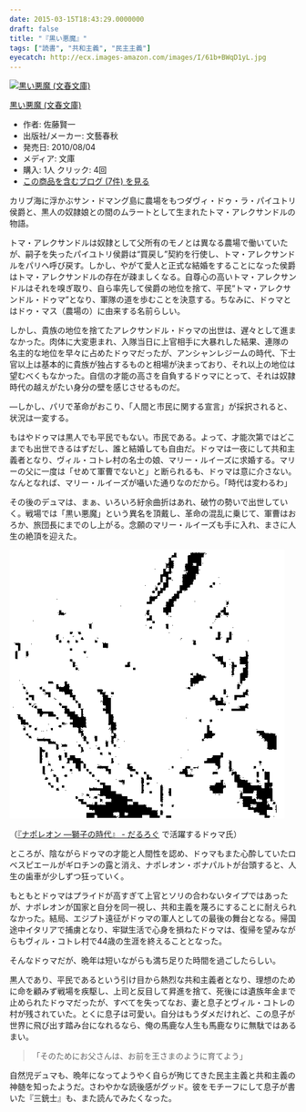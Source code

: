 ```yaml
---
date: 2015-03-15T18:43:29.0000000
draft: false
title: "『黒い悪魔』"
tags: ["読書", "共和主義", "民主主義"]
eyecatch: http://ecx.images-amazon.com/images/I/61b+BWqD1yL.jpg
---
```

<p><div class="hatena-asin-detail"><a href="http://www.amazon.co.jp/exec/obidos/ASIN/4167773899/bestylesnet-22/"><img src="https://images-fe.ssl-images-amazon.com/images/I/61b%2BBWqD1yL._SL160_.jpg" class="hatena-asin-detail-image" alt="黒い悪魔 (文春文庫)" title="黒い悪魔 (文春文庫)"></a><div class="hatena-asin-detail-info"><p class="hatena-asin-detail-title"><a href="http://www.amazon.co.jp/exec/obidos/ASIN/4167773899/bestylesnet-22/">黒い悪魔 (文春文庫)</a></p><ul><li><span class="hatena-asin-detail-label">作者:</span> 佐藤賢一</li><li><span class="hatena-asin-detail-label">出版社/メーカー:</span> 文藝春秋</li><li><span class="hatena-asin-detail-label">発売日:</span> 2010/08/04</li><li><span class="hatena-asin-detail-label">メディア:</span> 文庫</li><li><span class="hatena-asin-detail-label">購入</span>: 1人 <span class="hatena-asin-detail-label">クリック</span>: 4回</li><li><a href="http://d.hatena.ne.jp/asin/4167773899/bestylesnet-22" target="_blank">この商品を含むブログ (7件) を見る</a></li></ul></div><div class="hatena-asin-detail-foot"></div></div></p><p>カリブ海に浮かぶサン・ドマング島に農場をもつダヴィ・ドゥ・ラ・パイユトリ侯爵と、黒人の奴隷娘との間のムラートとして生まれたトマ・アレクサンドルの物語。</p><p>トマ・アレクサンドルは奴隷として父所有のモノとは異なる農場で働いていたが、嗣子を失ったパイユトリ侯爵は“買戻し”契約を行使し、トマ・アレクサンドルをパリへ呼び戻す。しかし、やがて愛人と正式な結婚をすることになった侯爵はトマ・アレクサンドルの存在が疎ましくなる。自尊心の高いトマ・アレクサンドルはそれを嗅ぎ取り、自ら率先して侯爵の地位を捨て、平民“トマ・アレクサンドル・ドゥマ”となり、軍隊の道を歩むことを決意する。ちなみに、ドゥマとはドゥ・マス（農場の）に由来する名前らしい。</p><p>しかし、貴族の地位を捨てたアレクサンドル・ドゥマの出世は、遅々として進まなかった。肉体に大変恵まれ、入隊当日に上官相手に大暴れした結果、連隊の名主的な地位を早々に占めたドゥマだったが、アンシャンレジームの時代、下士官以上は基本的に貴族が独占するものと相場が決まっており、それ以上の地位は望むべくもなかった。自信の才能の高さを自負するドゥマにとって、それは奴隷時代の越えがたい身分の壁を感じさせるものだ。</p><p>―しかし、パリで革命がおこり、「人間と市民に関する宣言」が採択されると、状況は一変する。</p><p>もはやドゥマは黒人でも平民でもない。市民である。よって、才能次第ではどこまでも出世できるはずだし、誰と結婚しても自由だ。ドゥマは一夜にして共和主義者となり、ヴィル・コトレ村の名士の娘、マリー・ルイーズに求婚する。マリーの父に一度は「せめて軍曹でないと」と断られるも、ドゥマは意に介さない。なんとなれば、マリー・ルイーズが囁いた通りなのだから。「時代は変わるわ」</p><p>その後のデュマは、まぁ、いろいろ紆余曲折はあれ、破竹の勢いで出世していく。戦場では「黒い悪魔」という異名を頂戴し、革命の混乱に乗じて、軍曹はおろか、旅団長にまでのし上がる。念願のマリー・ルイーズも手に入れ、まさに人生の絶頂を迎えた。</p><p><span itemscope itemtype="http://schema.org/Photograph"><img src="20150315184240.png" alt="f:id:daruyanagi:20150315184240p:plain" title="f:id:daruyanagi:20150315184240p:plain" class="hatena-fotolife" itemprop="image"></span></p><p>（<a href="https://blog.daruyanagi.jp/entry/2015/02/19/025618">&#x300E;&#x30CA;&#x30DD;&#x30EC;&#x30AA;&#x30F3; &#x2015;&#x7345;&#x5B50;&#x306E;&#x6642;&#x4EE3;&#x300F; - &#x3060;&#x308B;&#x308D;&#x3050;</a> で活躍するドゥマ氏）</p><p>ところが、陰ながらドゥマの才能と人間性を認め、ドゥマもまた心酔していたロベスピエールがギロチンの露と消え、ナポレオン・ボナパルトが台頭すると、人生の歯車が少しずつ狂っていく。</p><p>もともとドゥマはプライドが高すぎて上官とソリの合わないタイプではあったが、ナポレオンが国家と自分を同一視し、共和主義を蔑ろにすることに耐えられなかった。結局、エジプト遠征がドゥマの軍人としての最後の舞台となる。帰国途中イタリアで捕虜となり、牢獄生活で心身を損ねたドゥマは、復帰を望みながらもヴィル・コトレ村で44歳の生涯を終えることとなった。</p><p>そんなドゥマだが、晩年は短いながらも満ち足りた時間を過ごしたらしい。</p><p>黒人であり、平民であるという引け目から熱烈な共和主義者となり、理想のために命を顧みず戦場を疾駆し、上司と反目して昇進を捨て、死後には遺族年金まで止められたドゥマだったが、すべてを失ってなお、妻と息子とヴィル・コトレの村が残されていた。とくに息子は可愛い。自分はもうダメだけれど、この息子が世界に飛び出す踏み台になれるなら、俺の馬鹿な人生も馬鹿なりに無駄ではあるまい。</p>

<blockquote>
<p>「そのためにお父さんは、お前を王さまのように育てよう」</p>

</blockquote>
<p>自然児デュマも、晩年になってようやく自らが殉じてきた民主主義と共和主義の神髄を知ったようだ。さわやかな読後感がグッド。彼をモチーフにして息子が書いた『三銃士』も、また読んでみたくなった。</p>
